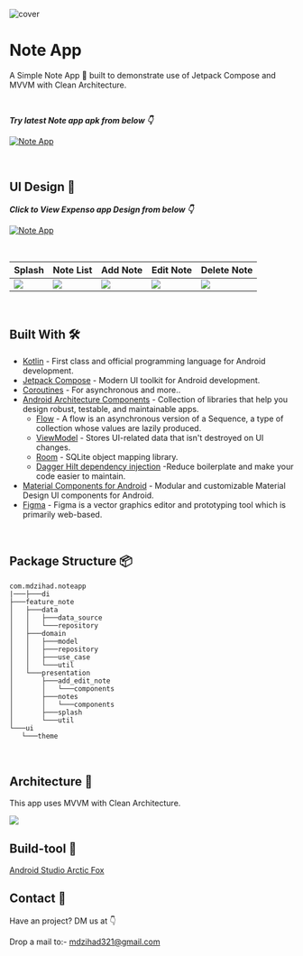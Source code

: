 ![cover](https://user-images.githubusercontent.com/83513508/138772386-b3489037-097c-4c74-b9a8-50d8b11dd30c.png)

# Note App
A Simple Note App 📱 built to demonstrate use of Jetpack Compose and MVVM with Clean Architecture.

<br />

***Try latest Note app apk from below 👇***

[![Note App](https://img.shields.io/badge/NoteApp-APK-black.svg?style=for-the-badge&logo=android)](https://github.com/mdzihad89/note_app_jetpack_compose/releases/download/v1.0.0/NoteApp.apk)


<br />

## UI Design 🎨

***Click to View Expenso app Design from below 👇***

[![Note App](https://img.shields.io/badge/NoteApp-FIGMA-black.svg?style=for-the-badge&logo=figma)](https://www.figma.com/file/zqTjc9PMDp7IU21WsjXTNz/Note-App?node-id=0%3A1)

<br />

Splash | Note List | Add Note | Edit Note | Delete Note
--- | --- | --- |--- |--- 
![](https://user-images.githubusercontent.com/83513508/138772381-9da62fc0-f74a-46eb-8013-1cd49b0ba84e.png) | ![](https://user-images.githubusercontent.com/83513508/138772380-00ae2c83-b870-40f5-b1a3-44f8099c6d88.png) | ![](https://user-images.githubusercontent.com/83513508/138772378-77e280a0-e7b5-410a-b737-afc630a25685.png) | ![](https://user-images.githubusercontent.com/83513508/138772374-2b01072b-b456-483e-a770-6b4c872ef5e9.png) | ![](https://user-images.githubusercontent.com/83513508/138772371-cb3af432-bb4d-4ff0-ab9b-1f04578270b5.png)

<br />


## Built With 🛠
- [Kotlin](https://kotlinlang.org/) - First class and official programming language for Android development.
- [Jetpack Compose](https://developer.android.com/jetpack/compose?gclid=CjwKCAjwq9mLBhB2EiwAuYdMtSKZVh5cmsYUiVg9ptxj16SFBeeBZXNyNITYguZmuiKOEuaGnZc8vBoCFw4QAvD_BwE&gclsrc=aw.ds) - Modern UI toolkit  for Android development.
- [Coroutines](https://kotlinlang.org/docs/reference/coroutines-overview.html) - For asynchronous and more..
- [Android Architecture Components](https://developer.android.com/topic/libraries/architecture) - Collection of libraries that help you design robust, testable, and maintainable apps.
  - [Flow](https://kotlinlang.org/docs/reference/coroutines/flow.html) - A flow is an asynchronous version of a Sequence, a type of collection whose values are lazily produced.
  - [ViewModel](https://developer.android.com/topic/libraries/architecture/viewmodel) - Stores UI-related data that isn't destroyed on UI changes. 
  - [Room](https://developer.android.com/topic/libraries/architecture/room) - SQLite object mapping library.
  - [Dagger Hilt dependency injection](https://developer.android.com/training/dependency-injection/hilt-android) -Reduce boilerplate and make your code easier to maintain.
- [Material Components for Android](https://github.com/material-components/material-components-android) - Modular and customizable Material Design UI components for Android.
- [Figma](https://figma.com/) - Figma is a vector graphics editor and prototyping tool which is primarily web-based.

<br />

## Package Structure 📦
 ```
 com.mdzihad.noteapp
|───├───di
├───feature_note
│   ├───data
│   │   ├───data_source
│   │   └───repository
│   ├───domain
│   │   ├───model
│   │   ├───repository
│   │   ├───use_case
│   │   └───util
│   └───presentation
│       ├───add_edit_note
│       │   └───components
│       ├───notes
│       │   └───components
│       ├───splash
│       └───util
└───ui
    └───theme
   ```
 <br />


## Architecture 🗼
This app uses MVVM with Clean Architecture.

![](https://user-images.githubusercontent.com/83513508/138778269-a83b4574-a4f9-400d-a46c-465ecf403b6e.jpg)

## Build-tool 🧰
[Android Studio Arctic Fox](https://android-developers.googleblog.com/2021/07/android-studio-arctic-fox-202031-stable.html)
<br>


## Contact 📩
Have an project? DM us at 👇

Drop a mail to:- mdzihad321@gmail.com



